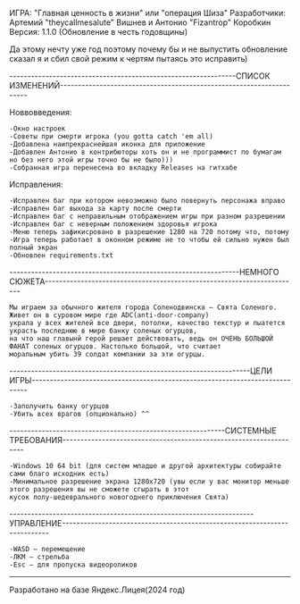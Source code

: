ИГРА: "Главная ценность в жизни" или "операция Шиза"
Разработчики: Артемий "theycallmesalute" Вишнев и Антонио "Fizantrop" Коробкин
Версия: 1.1.0 (Обновление в честь годовщины)

Да этому нечту уже год поэтому почему бы и не выпустить обновление сказал я и сбил свой режим к чертям пытаясь это 
исправить)


---------------------------------------------------------------СПИСОК ИЗМЕНЕНИЙ---------------------------------------------------------------------

Новвовведения:

	-Окно настроек
	-Советы при смерти игрока (you gotta catch 'em all)
	-Добавлена наипрекраснейшая иконка для приложение
	-Добавлен Антонио в контрибюторы хоть он и не программист по бумагам но без него этой игры точно бы не было)))
	-Собранная игра перенесена во вкладку Releases на гитхабе
 
Исправления:

	-Исправлен баг при котором невозможно было повернуть персонажа вправо
	-Исправлен баг выхода за карту после смерти
	-Исправлен баг с неправильным отображением игры при разном разрешении
	-Исправлен баг с неверным положением здоровья игрока
	-Меню теперь зафикисровано в разрешение 1280 на 720 потому что, потому
	-Игра теперь работает в оконном режиме не то чтобы ей сильно нужен был полный экран
	-Обновлен requirements.txt 
 
 
----------------------------------------------------------------НЕМНОГО СЮЖЕТА-----------------------------------------------------------------------

	Мы играем за обычного жителя города Соленодвинска — Свята Соленого. Живет он в суровом мире где ADC(anti-door-company)
	украла у всех жителей все двери, потолки, качество текстур и пыатется украсть последнюю в мире банку соленых огурцов,
	на что наш главынй герой решает действовать, ведь он ОЧЕНЬ БОЛЬШОЙ ФАНАТ соленых огурцов. Настолько большой, что считает
	моральным убить 39 солдат компании за эти огурцы. 

-------------------------------------------------------------------ЦЕЛИ ИГРЫ-----------------------------------------------------------------------------

	-Заполучить банку огурцов 
	-Убить всех врагов (опционально) ^^

------------------------------------------------------------СИСТЕМНЫЕ ТРЕБОВАНИЯ-------------------------------------------------------------------

	-Windows 10 64 bit (для систем младше и другой архитектуры собирайте сами благо исходник есть)
	-Минимальное разрешение экрана 1280x720 (увы если у вас монитор меньше этого разрешения вы не сможете сгырать в этот
	кусок полу-шедеврального новогоднего приключения Свята)

--------------------------------------------------------------------УПРАВЛЕНИЕ--------------------------------------------------------------------------

	-WASD — перемещение
	-ЛКМ — стрельба
	-Esc — для пропуска видеороликов

--------------------------------------------------------------------------------------------------------------------------------------------------
Разработано на базе Яндекс.Лицея(2024 год)
